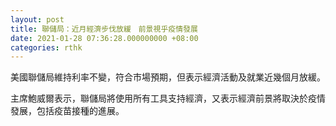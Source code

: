 ```yaml
---
layout: post
title: 聯儲局：近月經濟步伐放緩　前景視乎疫情發展
date: 2021-01-28 07:36:28.000000000 +08:00
categories: rthk
---
```


美國聯儲局維持利率不變，符合市場預期，但表示經濟活動及就業近幾個月放緩。

主席鮑威爾表示，聯儲局將使用所有工具支持經濟，又表示經濟前景將取決於疫情發展，包括疫苗接種的進展。
